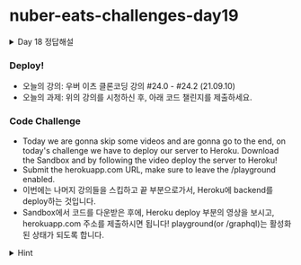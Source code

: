 # nuber-eats-challenges-day19

<details>
  <summary>
  Day 18 정답해설
  </summary>

1. entity 설정 구현 코드를 작성하기 앞서, entity를 작성해 놓지 않으면 진행할 수가 없습니다. 생각해봐야할 entity는 episode, review entity는 새로 만들어야 할 것이고, subscription과 review, markEpisodeAsPlayed를 구현하기 위해서는 relation 수정 설정도 필요합니다.
- episode entity
- ![](https://i.ibb.co/Nt0CfGz/episode-1.png)
- 여태까지 배운과정에 따라왔다면, entity 만드는데에는 이제 어려움은 없을 것입니다. 그런데 12번 라인을 보면, eager: true라는 옵션이 보이실 겁니다. eager 데코레이터가 설정되어 있으면, N:1로 관계가 설정된 podcast의 데이터를 따로 설정 없이(이를테면, find 함수의 relation 사용) db에서 쉽게 가져올 수 있습니다.
- review entity 만들기
- ![](https://i.ibb.co/nM2WRKz/review.png)
- review는 작성자(User)와 대상(Podcast)가 필요하고 각각 리뷰와 1:N 관계가 필요하므로 위와 같이 entity를 작성할 수 있습니다. CoreEntity는 uber-eats 클론 강의에도 나오듯, 기본 베이스(updatedAt, createdAt, id) 등을 설정한 추상 entity입니다.
- user / podcast entity 수정
- ![](https://i.ibb.co/qNdNWyy/podcast-entity.png)
위 코드에서 보시다시피 episode와 review 1:N 관계 설정이 추가되었습니다.
- ![](https://i.ibb.co/xqz141t/user-entity.png)
위의 코드는 수정된 user entity입니다. review, markEpisodeAsPlayed, subscribeToPodcast 구현을 위한 relation이 추가된 것을 확인할 수 있습니다.

2. resolver 구현 
어김없이 우리는 여기서 code first 방식으로 접근하여 resolver 작성과 service에서 구현을 하도록 작성합니다.
searchPodcast find는 이제 익숙하기 사용하실 수 있으셔야 합니다. pagination을 구현해 보시는 것도 추천드립니다.
- ![](https://i.ibb.co/WkGfqGW/search-Podcast.png)
take, skip을 이용하여 pagination을 구현한 부분이 보이실 겁니다. 또한 주의하셔야할 부분이 하나 있는데, where 옵션을 보시면 title: Like를 이용한 것이 보이실 건데, sqlite에는 case insensitive한 ILIKE가 없습니다. 그래서 typeorm의 Like를 사용하셔도 case insensitive하게 find를 수행할 수 있으며 또는, 위 코드의 주석문으로 처리한 Raw(sql 문법사용할 수 있는 유틸함수)를 이용하시면 됩니다.

- reviewPodcast reviewPodcast는 특별히 어려운 점이 없을 것 같습니다. review를 작성한 사람, 대상 팟캐스트만 설정해서 entity를 만들면된다는 점이외에는 특별히 어려울 것이 없을 것 같습니다.
- subscribeToPodcast
- ![](https://i.ibb.co/7pPNXs1/subscribe-1.png)
위의 코드는 subscribeToPodcast mutation의 구현 부분입니다. 솔루션에서는 toggleSubscribe으로 subscribe을 toggle할 수 있는 방식으로 구현되었습니다. 7번째 라인을 보시면 some이라는 함수가 보이실 겁니다. 혹시라도 익숙하지 않으신 분은 mdn some 문서를 참고하셔서 이 기회에 알아두시길 바랍니다. 이미 구독이 있으면 구독에서 삭제하는 부분은 filter 함수를 이용하여 배열에서 삭제하도록 구현되어 있습니다. 구독에 포함시키는 부분은 spread operator를 이용하여 구현되어 있습니다.
- seeSubscription 
구현하는데 크게 힘든 부분이 없어서 여기서는 딱히 설명할 내용은 없습니다. 솔루션의 코드를 참고 바랍니다~
- markEpisodeAsPlayed
- ![](https://i.ibb.co/fpnYFWF/mark-As-Played.png)
playedEpisodes는 entity에 episode와 1:n 관계로 묶인 episode 배열입니다. 솔루션에서는 로직이 단순하게 구현되어 있습니다. 해당 episode를 episodesEpisodes에 추가한 것입니다. 솔루션과는 달리 해당 에피소드를 이미 시청한 경우에는 추가시키지 않는 로직을 만드는 것도 괜찮아 보입니다. includes나, every 등을 이용하면 구현할 수 있습니다.


###결론
드디어 백엔드를 마무리 했습니다. 챌린지가 이제 곧 프론트 엔드로 넘어가면서, 구현하고 싶은 것들이 욕심이 생기실 수도 있는데, 그때마다 백엔드를 수정해야 합니다. 짧은 제 생각인데, 백엔드에서 여러분들이 구현하고 싶은게 많을 수록, 프론트가 풍부해지지 않나.. 그런 생각이 듭니다. 백엔드 연습 많이 해주세요.
</details>

### Deploy!

- 오늘의 강의: 우버 이츠 클론코딩 강의 #24.0 - #24.2 (21.09.10)
- 오늘의 과제: 위의 강의를 시청하신 후, 아래 코드 챌린지를 제출하세요.

### Code Challenge

- Today we are gonna skip some videos and are gonna go to the end, on today's challenge we have to deploy our server to Heroku. Download the Sandbox and by following the video deploy the server to Heroku!
- Submit the herokuapp.com URL, make sure to leave the /playground enabled.
- 이번에는 나머지 강의들을 스킵하고 끝 부분으로가서, Heroku에 backend를 deploy하는 것입니다.
- Sandbox에서 코드를 다운받은 후에, Heroku deploy 부분의 영상을 보시고, herokuapp.com 주소를 제출하시면 됩니다! playground(or /graphql)는 활성화 된 상태가 되도록 합니다.


<details>
  <summary>
  Hint
  </summary>

- 강의 영상에 따라 차근차근 deploy를 진행하시면 됩니다.
- deploy 후에 에러가 발생한다면, 콘솔) heroku logs --tail를 이용하거나, heroku 앱 페이지에서 헤더 우측의 More > View logs 메뉴를 이용하여 로그를 확인하신 후에 에러 코드를 확인합니다.
- 꼭, 꼭, Procfile 작성과 Config Vars(환경변수 설정)를 잊지 않도록 합니다.
- 금번 챌린지에서는 sqlite3는 사용하시면 안되십니다(주기적으로 데이터 청소가 됨). postgres나 자신이 좋아하시는 database를 이용하시면 됩니다. heroku 안에서 편하게 사용할 수 있는 database를 제공합니다. 강의내용 참고하셔서 설정해주시면 됩니다.
- postgres 사용 위해서는 pg 패키지를 설치해야 합니다.
- Config Vars에 PORT 설정하는 것 꼭 잊지 마세요.
</details>